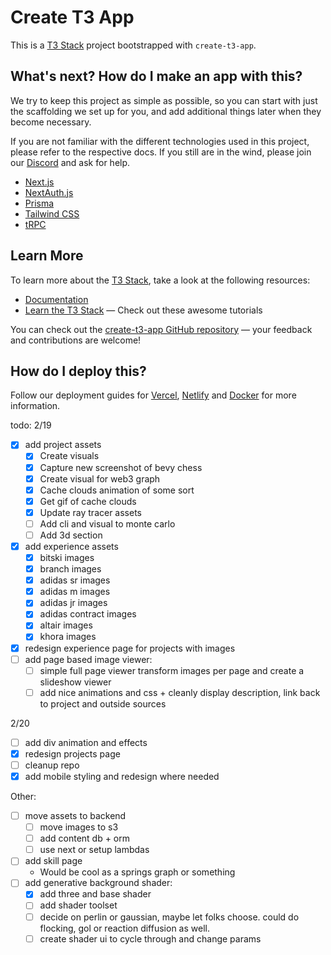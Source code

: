 # Create T3 App

This is a [T3 Stack](https://create.t3.gg/) project bootstrapped with `create-t3-app`.

## What's next? How do I make an app with this?

We try to keep this project as simple as possible, so you can start with just the scaffolding we set up for you, and add additional things later when they become necessary.

If you are not familiar with the different technologies used in this project, please refer to the respective docs. If you still are in the wind, please join our [Discord](https://t3.gg/discord) and ask for help.

- [Next.js](https://nextjs.org)
- [NextAuth.js](https://next-auth.js.org)
- [Prisma](https://prisma.io)
- [Tailwind CSS](https://tailwindcss.com)
- [tRPC](https://trpc.io)

## Learn More

To learn more about the [T3 Stack](https://create.t3.gg/), take a look at the following resources:

- [Documentation](https://create.t3.gg/)
- [Learn the T3 Stack](https://create.t3.gg/en/faq#what-learning-resources-are-currently-available) — Check out these awesome tutorials

You can check out the [create-t3-app GitHub repository](https://github.com/t3-oss/create-t3-app) — your feedback and contributions are welcome!

## How do I deploy this?

Follow our deployment guides for [Vercel](https://create.t3.gg/en/deployment/vercel), [Netlify](https://create.t3.gg/en/deployment/netlify) and [Docker](https://create.t3.gg/en/deployment/docker) for more information.


todo:
2/19
- [X] add project assets
  - [X] Create visuals
  - [X] Capture new screenshot of bevy chess
  - [X] Create visual for web3 graph
  - [X] Cache clouds animation of some sort
  - [X] Get gif of cache clouds
  - [X] Update ray tracer assets
  - [ ] Add cli and visual to monte carlo
  - [ ] Add 3d section
- [X] add experience assets
  - [X] bitski images
  - [X] branch images
  - [X] adidas sr images
  - [X] adidas m images
  - [X] adidas jr images
  - [X] adidas contract images
  - [X] altair images
  - [X] khora images
- [X] redesign experience page for projects with images
- [ ] add page based image viewer:
  - [ ] simple full page viewer transform images per page and create a slideshow viewer
  - [ ] add nice animations and css + cleanly display description, link back to project and outside sources

2/20
- [ ] add div animation and effects
- [X] redesign projects page
- [ ] cleanup repo
- [X] add mobile styling and redesign where needed

Other:
- [ ] move assets to backend
  - [ ] move images to s3
  - [ ] add content db + orm
  - [ ] use next or setup lambdas
- [ ] add skill page
  - Would be cool as a springs graph or something
- [ ] add generative background shader:
  - [X] add three and base shader
  - [ ] add shader toolset
  - [ ] decide on perlin or gaussian, maybe let folks choose. could do flocking, gol or reaction diffusion as well.
  - [ ] create shader ui to cycle through and change params